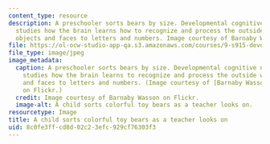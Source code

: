 ```yaml
---
content_type: resource
description: A preschooler sorts bears by size. Developmental cognitive neuroscience
  studies how the brain learns how to recognize and process the outside world from
  objects and faces to letters and numbers. Image courtesy of Barnaby Wasson on Flickr.
file: https://ol-ocw-studio-app-qa.s3.amazonaws.com/courses/9-s915-developmental-cognitive-neuroscience-spring-2012/8c0fe3ffcd8d02c23efc929cf76303f3_9-s915s12.jpg
file_type: image/jpeg
image_metadata:
  caption: A preschooler sorts bears by size. Developmental cognitive neuroscience
    studies how the brain learns to recognize and process the outside world from objects
    and faces to letters and numbers. (Image courtesy of [Barnaby Wasson](http://www.flickr.com/photos/barnabywasson/279913127/in/set-72157594345855838/)
    on Flickr.)
  credit: Image courtesy of Barnaby Wasson on Flickr.
  image-alt: A child sorts colorful toy bears as a teacher looks on.
resourcetype: Image
title: A child sorts colorful toy bears as a teacher looks on
uid: 8c0fe3ff-cd8d-02c2-3efc-929cf76303f3
---
```

